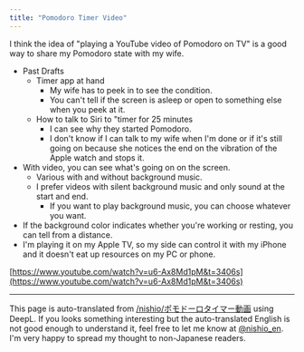 ```yaml
---
title: "Pomodoro Timer Video"
---
```


I think the idea of "playing a YouTube video of Pomodoro on TV" is a good way to share my Pomodoro state with my wife.
- Past Drafts
    - Timer app at hand
        - My wife has to peek in to see the condition.
        - You can't tell if the screen is asleep or open to something else when you peek at it.
    - How to talk to Siri to "timer for 25 minutes
        - I can see why they started Pomodoro.
        - I don't know if I can talk to my wife when I'm done or if it's still going on because she notices the end on the vibration of the Apple watch and stops it.
- With video, you can see what's going on on the screen.
    - Various with and without background music.
    - I prefer videos with silent background music and only sound at the start and end.
        - If you want to play background music, you can choose whatever you want.
- If the background color indicates whether you're working or resting, you can tell from a distance.
- I'm playing it on my Apple TV, so my side can control it with my iPhone and it doesn't eat up resources on my PC or phone.

[https://www.youtube.com/watch?v=u6-Ax8Md1pM&t=3406s](https://www.youtube.com/watch?v=u6-Ax8Md1pM&t=3406s)


---
This page is auto-translated from [/nishio/ポモドーロタイマー動画](https://scrapbox.io/nishio/ポモドーロタイマー動画) using DeepL. If you looks something interesting but the auto-translated English is not good enough to understand it, feel free to let me know at [@nishio_en](https://twitter.com/nishio_en). I'm very happy to spread my thought to non-Japanese readers.
